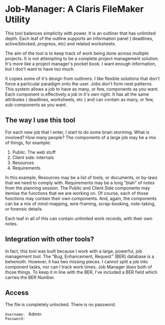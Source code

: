 # Job-Manager: A Claris FileMaker Utility

This tool balances simplicity with power. It is an outliner that has unlimited depth. Each leaf of the outline supports an information panel ( deadlines, active/blocked, progress, etc) and related worksheets. 

The aim of the tool is to keep track of work being done across multiple projects. It is not attempting to be a complete project management solution. It's more like a project manager's pocket book. I want enough information, but I don't want to have too much. 

It copies some of it's design from outliners. I like flexible solutions that don't force a particular paradigm onto the user. Jobs don't form neat patterns. This system allows a job to have as many, or few, components as you want. Each component is effectively a job in it's own right. It has all the same attributes ( deadlines, worksheets, etc ) and can contain as many, or few, sub-components as you want. 

## The way I use this tool
For each new job that I enter, I start to do some brain storming. What is involved? How many people? The components of a large job may be a mix of things, for example: 

1. Public: The web stuff
2. Client side: internals
3. Resources
4. Requirements

In this example, Resources may be a list of tools, or documents, or by-laws that we need to comply with. Requirements may be a long "blah" of notes from the planning session. The Public and Client Side components may itemise the functions that we are working on. Of course, each of those functions may contain their own components. And, again, the components can be a mix of mind-mapping, wire-framing, scrap-booking, note-taking, or forensic details.

Each leaf in all of this can contain unlimited work records, with their own notes. 

## Integration with other tools?

In fact, this tool was built because I work with a large, powerful, job management tool. The "Bug, Enhancement, Request" (BER) database is a behemoth. However, it has two missing pieces. I cannot split a job into component tasks, nor can I track work times. Job Manager does both of those things. To keep it in line with the BER, I've included a BER field which carries the BER Number. 

## Access 

The file is completely unlocked. There is no password.

`Username: ` Admin    
`Password: ` 

